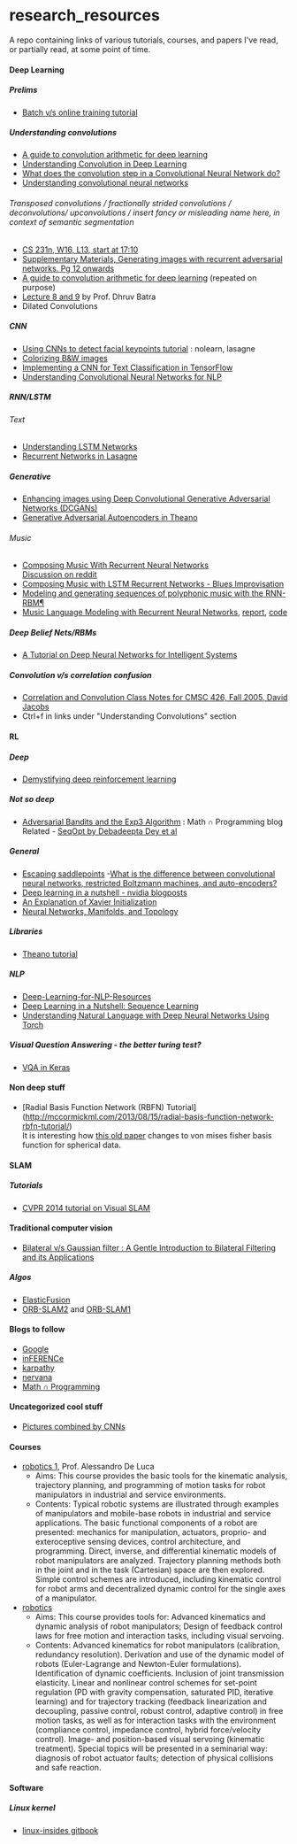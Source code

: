 # research_resources
A repo containing links of various tutorials, courses, and papers I've read, or partially read, at some point of time.

#### Deep Learning

##### Prelims
- [Batch v/s online training tutorial](https://visualstudiomagazine.com/articles/2014/08/01/batch-training.aspx)

##### Understanding convolutions
- [A guide to convolution arithmetic for deep learning](http://arxiv.org/abs/1603.07285v1) 
- [Understanding Convolution in Deep Learning](http://timdettmers.com/2015/03/26/convolution-deep-learning/)
- [What does the convolution step in a Convolutional Neural Network do?](http://stats.stackexchange.com/questions/116362/what-does-the-convolution-step-in-a-convolutional-neural-network-do)
- [Understanding convolutional neural networks](http://stats.stackexchange.com/questions/85767/understanding-convolutional-neural-networks)

###### Transposed convolutions / fractionally strided convolutions / deconvolutions/ upconvolutions / insert fancy or misleading name here, in context of semantic segmentation
- [CS 231n, W16, L13, start at 17:10](https://www.youtube.com/watch?v=ByjaPdWXKJ4&feature=youtu.be&t=17m10s)
- [Supplementary Materials, Generating images with recurrent adversarial networks. Pg 12 onwards](http://arxiv.org/pdf/1602.05110v2.pdf)
- [A guide to convolution arithmetic for deep learning](http://arxiv.org/abs/1603.07285v1) (repeated on purpose)
- [Lecture 8 and 9](https://computing.ece.vt.edu/~f15ece6504/#schedule) by Prof. Dhruv Batra
- Dilated Convolutions

##### CNN
- [Using CNNs to detect facial keypoints tutorial](http://danielnouri.org/notes/2014/12/17/using-convolutional-neural-nets-to-detect-facial-keypoints-tutorial/#id10) : nolearn, lasagne
- [Colorizing B&W images](http://tinyclouds.org/colorize/)
- [Implementing a CNN for Text Classification in TensorFlow](http://www.wildml.com/2015/12/implementing-a-cnn-for-text-classification-in-tensorflow/)
- [Understanding Convolutional Neural Networks for NLP](http://www.wildml.com/2015/11/understanding-convolutional-neural-networks-for-nlp)

##### RNN/LSTM 
###### Text
- [Understanding LSTM Networks](http://colah.github.io/posts/2015-08-Understanding-LSTMs/)
- [Recurrent Networks in Lasagne](http://colinraffel.com/talks/hammer2015recurrent.pdf)    

##### Generative
- [Enhancing images using Deep Convolutional Generative Adversarial Networks (DCGANs)](https://swarbrickjones.wordpress.com/2016/01/13/enhancing-images-using-deep-convolutional-generative-adversarial-networks-dcgans/)
- [Generative Adversarial Autoencoders in Theano](https://swarbrickjones.wordpress.com/2016/01/24/generative-adversarial-autoencoders-in-theano/)

###### Music
- [Composing Music With Recurrent Neural Networks](http://www.hexahedria.com/2015/08/03/composing-music-with-recurrent-neural-networks/)   
  [Discussion on reddit](https://www.reddit.com/r/MachineLearning/comments/4co052/trouble_understanding_this_biaxial_lstm_for_music/)
- [Composing Music with LSTM Recurrent Networks - Blues Improvisation](http://people.idsia.ch/~juergen/blues/)
- [Modeling and generating sequences of polyphonic music with the RNN-RBM¶](http://deeplearning.net/tutorial/rnnrbm.html)
- [Music Language Modeling with Recurrent Neural Networks](http://yoavz.com/music_rnn/), [report](http://yoavz.com/music_rnn_paper.pdf), [code](https://github.com/yoavz/music_rnn)

##### Deep Belief Nets/RBMs 
- [A Tutorial on Deep Neural Networks for Intelligent Systems](http://arxiv.org/pdf/1603.07249v1.pdf)

##### Convolution v/s correlation confusion
- [Correlation and Convolution
Class Notes for CMSC 426, Fall 2005, David Jacobs  ](http://www.cs.umd.edu/~djacobs/CMSC426/Convolution.pdf)
- Ctrl+f in links under "Understanding Convolutions" section

#### RL
##### Deep
- [Demystifying deep reinforcement learning](http://www.nervanasys.com/demystifying-deep-reinforcement-learning/)  

##### Not so deep
- [Adversarial Bandits and the Exp3 Algorithm](http://jeremykun.com/2013/11/08/adversarial-bandits-and-the-exp3-algorithm/) : Math ∩ Programming blog     
  Related - [SeqOpt by Debadeepta Dey et al](https://www.ri.cmu.edu/pub_files/2012/7/aaai12.pdf)
   
##### General 
- [Escaping saddlepoints](http://www.offconvex.org/2016/03/22/saddlepoints/)
-[What is the difference between convolutional neural networks, restricted Boltzmann machines, and auto-encoders?](http://stats.stackexchange.com/questions/114385/what-is-the-difference-between-convolutional-neural-networks-restricted-boltzma)
- [Deep learning in a nutshell - nvidia blogposts](https://devblogs.nvidia.com/parallelforall/deep-learning-nutshell-core-concepts/)
- [An Explanation of Xavier Initialization](http://andyljones.tumblr.com/post/110998971763/an-explanation-of-xavier-initialization)
- [Neural Networks, Manifolds, and Topology](http://colah.github.io/posts/2014-03-NN-Manifolds-Topology/)

##### Libraries
- [Theano tutorial](http://www.marekrei.com/blog/theano-tutorial/)

##### NLP
- [Deep-Learning-for-NLP-Resources](https://github.com/shashankg7/Deep-Learning-for-NLP-Resources)
- [Deep Learning in a Nutshell: Sequence Learning](https://devblogs.nvidia.com/parallelforall/deep-learning-nutshell-sequence-learning/)
- [Understanding Natural Language with Deep Neural Networks Using Torch](https://devblogs.nvidia.com/parallelforall/understanding-natural-language-deep-neural-networks-using-torch/)

##### Visual Question Answering - the better turing test?
- [VQA in Keras](https://avisingh599.github.io/deeplearning/visual-qa/)

#### Non deep stuff
- [Radial Basis Function Network (RBFN) Tutorial]
(http://mccormickml.com/2013/08/15/radial-basis-function-network-rbfn-tutorial/)    
It is interesting how [this old paper](https://pdfs.semanticscholar.org/8c58/da4f55286e3a27d4e93b94feb8a87915c513.pdf) changes to von mises fisher basis function for spherical data. 

#### SLAM 
##### Tutorials
- [CVPR 2014 tutorial on Visual SLAM](http://frc.ri.cmu.edu/~kaess/vslam_cvpr14/)

#### Traditional computer vision
- [Bilateral v/s Gaussian filter : A Gentle Introduction to Bilateral Filtering and its Applications](http://people.csail.mit.edu/sparis/bf_course/)

##### Algos
- [ElasticFusion](https://github.com/mp3guy/ElasticFusion)
- [ORB-SLAM2](https://github.com/raulmur/ORB_SLAM2) and [ORB-SLAM1](https://github.com/raulmur/ORB_SLAM)

#### Blogs to follow
- [Google](http://googleresearch.blogspot.com/)
- [inFERENCe](http://www.inference.vc/)
- [karpathy](http://karpathy.github.io/)
- [nervana](http://www.nervanasys.com/blog/)
- [Math ∩ Programming](http://jeremykun.com/)

#### Uncategorized cool stuff
- [Pictures combined by CNNs](http://imgur.com/gallery/BAJ8j)

#### Courses
- [robotics 1](http://www.diag.uniroma1.it/~deluca/rob1_en/material_rob1_en.html), Prof. Alessandro De Luca
   - Aims: This course provides the basic tools for the kinematic analysis, trajectory planning, and programming of motion tasks for robot manipulators in industrial and service environments.
   - Contents: Typical robotic systems are illustrated through examples of manipulators and mobile-base robots in industrial and service applications. The basic functional components of a robot are presented: mechanics for manipulation, actuators, proprio- and exteroceptive sensing devices, control architecture, and programming. Direct, inverse, and differential kinematic models of robot manipulators are analyzed. Trajectory planning methods both in the joint and in the task (Cartesian) space are then explored. Simple control schemes are introduced, including kinematic control for robot arms and decentralized dynamic control for the single axes of a manipulator.
- [robotics](http://www.diag.uniroma1.it/~deluca/rob2_en/material_rob2_en.html) 
   - Aims: This course provides tools for: Advanced kinematics and dynamic analysis of robot manipulators; Design of feedback control laws for free motion and interaction tasks, including visual servoing.
   - Contents: Advanced kinematics for robot manipulators (calibration, redundancy resolution). Derivation and use of the dynamic model of robots (Euler-Lagrange and Newton-Euler formulations). Identification of dynamic coefficients. Inclusion of joint transmission elasticity. Linear and nonlinear control schemes for set-point regulation (PD with gravity compensation, saturated PID, iterative learning) and for trajectory tracking (feedback linearization and decoupling, passive control, robust control, adaptive control) in free motion tasks, as well as for interaction tasks with the environment (compliance control, impedance control, hybrid force/velocity control). Image- and position-based visual servoing (kinematic treatment). Special topics will be presented in a seminarial way: diagnosis of robot actuator faults; detection of physical collisions and safe reaction.

#### Software
##### Linux kernel
- [linux-insides gitbook](https://0xax.gitbooks.io/linux-insides/content/index.html)
